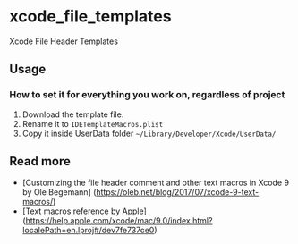 # xcode_file_templates
Xcode File Header Templates

## Usage 
### How to set it for everything you work on, regardless of project
1. Download the template file. 
2. Rename it to `IDETemplateMacros.plist`
3. Copy it inside UserData folder `~/Library/Developer/Xcode/UserData/`

## Read more
- [Customizing the file header comment and other text macros in Xcode 9 by Ole Begemann] (https://oleb.net/blog/2017/07/xcode-9-text-macros/)
- [Text macros reference by Apple] (https://help.apple.com/xcode/mac/9.0/index.html?localePath=en.lproj#/dev7fe737ce0)

